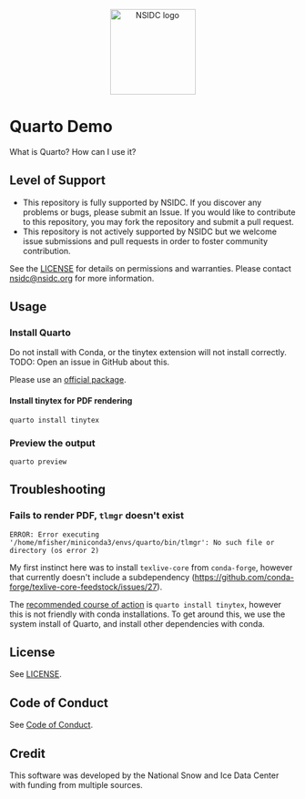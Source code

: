 <p align="center">
  <img alt="NSIDC logo" src="https://nsidc.org/themes/custom/nsidc/logo.svg" width="150" />
</p>


# Quarto Demo

What is Quarto? How can I use it?


## Level of Support

* This repository is fully supported by NSIDC. If you discover any problems or bugs,
  please submit an Issue. If you would like to contribute to this repository, you may fork
  the repository and submit a pull request. 
* This repository is not actively supported by NSIDC but we welcome issue submissions and
  pull requests in order to foster community contribution.

See the [LICENSE](LICENSE) for details on permissions and warranties. Please contact
nsidc@nsidc.org for more information.


## Usage

### Install Quarto

Do not install with Conda, or the tinytex extension will not install correctly. TODO:
Open an issue in GitHub about this.

Please use an [official package](https://quarto.org/docs/download/).


#### Install tinytex for PDF rendering

```
quarto install tinytex
```


### Preview the output

```
quarto preview
```


## Troubleshooting

### Fails to render PDF, `tlmgr` doesn't exist

```
ERROR: Error executing '/home/mfisher/miniconda3/envs/quarto/bin/tlmgr': No such file or directory (os error 2)
```

My first instinct here was to install `texlive-core` from `conda-forge`, however that
currently doesn't include a subdependency
(https://github.com/conda-forge/texlive-core-feedstock/issues/27).

The [recommended course of
action](https://quarto.org/docs/output-formats/pdf-engine.html#installing-tex) is
`quarto install tinytex`, however this is not friendly with conda installations. To get
around this, we use the system install of Quarto, and install other dependencies with
conda.


## License

See [LICENSE](LICENSE).


## Code of Conduct

See [Code of Conduct](CODE_OF_CONDUCT.md).


## Credit

This software was developed by the National Snow and Ice Data Center with funding from
multiple sources.

